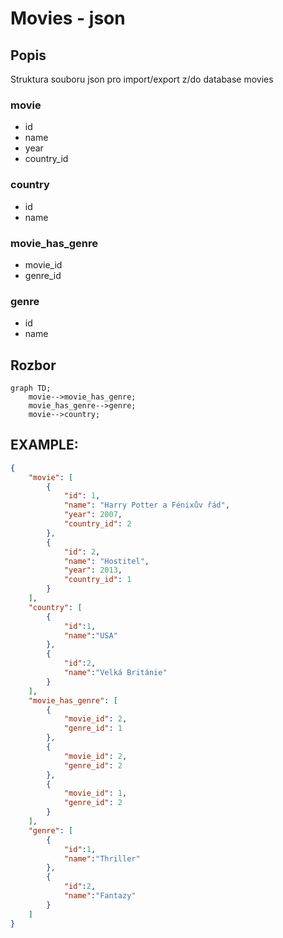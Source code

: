 # Movies - json
## Popis

Struktura souboru json pro import/export z/do database movies

### movie
- id
- name
- year
- country_id

### country
- id
- name

### movie_has_genre
- movie_id
- genre_id

### genre
- id
- name

## Rozbor

```mermaid
graph TD;
    movie-->movie_has_genre;
    movie_has_genre-->genre;
    movie-->country;
```

## EXAMPLE:
```json
{
    "movie": [
        {
            "id": 1,
            "name": "Harry Potter a Fénixův řád",
            "year": 2007,
            "country_id": 2
        },
        {
            "id": 2,
            "name": "Hostitel",
            "year": 2013,
            "country_id": 1
        }
    ],
    "country": [
        {
            "id":1,
            "name":"USA"
        },
        {
            "id":2,
            "name":"Velká Británie"
        }
    ],
    "movie_has_genre": [
        {
            "movie_id": 2,
            "genre_id": 1
        },
        {
            "movie_id": 2,
            "genre_id": 2
        },
        {
            "movie_id": 1,
            "genre_id": 2
        }
    ],
    "genre": [
        {
            "id":1,
            "name":"Thriller"
        },
        {
            "id":2,
            "name":"Fantazy"
        }
    ]
}
```